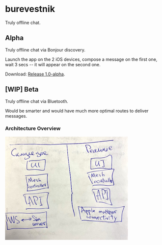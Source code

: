 # burevestnik

Truly offline chat.

## Alpha

Truly offline chat via Bonjour discovery.

Launch the app on the 2 iOS devices, compose a message on the first one, wait 3 secs -- it will appear on the second one.

Download: [Release 1.0-alpha](https://github.com/m4rr/burevestnik/releases/tag/v1.0).

## [WIP] Beta

Truly offline chat via Bluetooth.

Would be smarter and would have much more optimal routes to deliver messages.

### Architecture Overview

<img src=artwork/architecture-overview@2x.jpeg alt='Architecture Overview' width=400>

